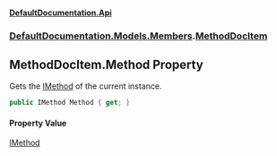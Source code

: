 #### [DefaultDocumentation\.Api](../../../../index.md 'index')
### [DefaultDocumentation\.Models\.Members](../../../../index.md#DefaultDocumentation.Models.Members 'DefaultDocumentation\.Models\.Members').[MethodDocItem](index.md 'DefaultDocumentation\.Models\.Members\.MethodDocItem')

## MethodDocItem\.Method Property

Gets the [IMethod](https://github.com/icsharpcode/ILSpy 'ICSharpCode\.Decompiler\.TypeSystem\.IMethod') of the current instance\.

```csharp
public IMethod Method { get; }
```

#### Property Value
[IMethod](https://github.com/icsharpcode/ILSpy 'ICSharpCode\.Decompiler\.TypeSystem\.IMethod')